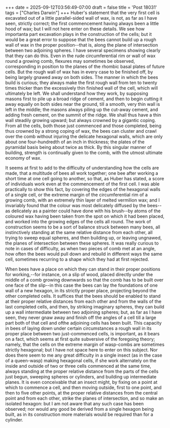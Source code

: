 +++
date = 2025-09-12T03:56:49-07:00
draft = false
title = 'Post 18031'
tags = ["Charles Darwin"]
+++
Huber's statement that the very first cell is excavated out of a little parallel-sided wall of wax, is not, as far as I have seen, strictly correct; the first commencement having always been a little hood of wax; but I will not here enter on these details. We see how importanta part excavation plays in the construction of the cells; but it would be a great error to suppose that the bees cannot build up a rough wall of wax in the proper position--that is, along the plane of intersection between two adjoining spheres. I have several specimens showing clearly that they can do this. Even in the rude circumferential rim or wall of wax round a growing comb, flexures may sometimes be observed, corresponding in position to the planes of the rhombic basal plates of future cells. But the rough wall of wax has in every case to be finished off, by being largely gnawed away on both sides. The manner in which the bees build is curious; they always make the first rough wall from ten to twenty times thicker than the excessively thin finished wall of the cell, which will ultimately be left. We shall understand how they work, by supposing masons first to pile up a broad ridge of cement, and then to begin cutting it away equally on both sides near the ground, till a smooth, very thin wall is left in the middle; the masons always piling up the cut-away cement, and adding fresh cement, on the summit of the ridge. We shall thus have a thin wall steadily growing upward; but always crowned by a gigantic coping. From all the cells, both those just commenced and those completed, being thus crowned by a strong coping of wax, the bees can cluster and crawl over the comb without injuring the delicate hexagonal walls, which are only about one four-hundredth of an inch in thickness; the plates of the pyramidal basis being about twice as thick. By this singular manner of building, strength is continually given to the comb, with the utmost ultimate economy of wax.

It seems at first to add to the difficulty of understanding how the cells are made, that a multitude of bees all work together; one bee after working a short time at one cell going to another, so that, as Huber has stated, a score of individuals work even at the commencement of the first cell. I was able practically to show this fact, by covering the edges of the hexagonal walls of a single cell, or the extreme margin of the circumferential rim of a growing comb, with an extremely thin layer of melted vermilion wax; and I invariably found that the colour was most delicately diffused by the bees--as delicately as a painter could have done with his brush--by atoms of the coloured wax having been taken from the spot on which it had been placed, and worked into the growing edges of the cells all round. The work of construction seems to be a sort of balance struck between many bees, all instinctively standing at the same relative distance from each other, all trying to sweep equal spheres, and then building up, or leaving ungnawed, the planes of intersection between these spheres. It was really curious to note in cases of difficulty, as when two pieces of comb met at an angle, how often the bees would pull down and rebuild in different ways the same cell, sometimes recurring to a shape which they had at first rejected.

When bees have a place on which they can stand in their proper positions for working,--for instance, on a slip of wood, placed directly under the middle of a comb growing downwards so that the comb has to be built over one face of the slip--in this case the bees can lay the foundations of one wall of a new hexagon, in its strictly proper place, projecting beyond the other completed cells. It suffices that the bees should be enabled to stand at their proper relative distances from each other and from the walls of the last completed cells, and then, by striking imaginary spheres, they can build up a wall intermediate between two adjoining spheres; but, as far as I have seen, they never gnaw away and finish off the angles of a cell till a large part both of that cell and ofthe adjoining cells has been built. This capacity in bees of laying down under certain circumstances a rough wall in its proper place between two just-commenced cells, is important, as it bears on a fact, which seems at first quite subversive of the foregoing theory; namely, that the cells on the extreme margin of wasp-combs are sometimes strictly hexagonal; but I have not space here to enter on this subject. Nor does there seem to me any great difficulty in a single insect (as in the case of a queen-wasp) making hexagonal cells, if she work alternately on the inside and outside of two or three cells commenced at the same time, always standing at the proper relative distance from the parts of the cells just begun, sweeping spheres or cylinders, and building up intermediate planes. It is even conceivable that an insect might, by fixing on a point at which to commence a cell, and then moving outside, first to one point, and then to five other points, at the proper relative distances from the central point and from each other, strike the planes of intersection, and so make an isolated hexagon: but I am not aware that any such case has been observed; nor would any good be derived from a single hexagon being built, as in its construction more materials would be required than for a cylinder.

